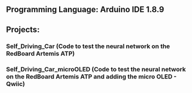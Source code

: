 ## Programming Language: Arduino IDE 1.8.9
## Projects:
### Self_Driving_Car (Code to test the neural network on the RedBoard Artemis ATP)
### Self_Driving_Car_microOLED (Code to test the neural network on the RedBoard Artemis ATP and adding the micro OLED - Qwiic)
